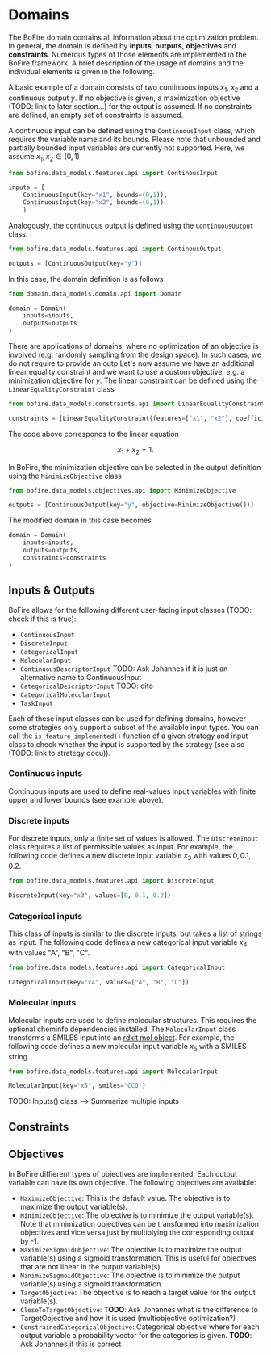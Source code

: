# Domains 

The BoFire domain contains all information about the optimization problem. In general, the domain is defined by **inputs**, **outputs**, **objectives** and **constraints**. Numerous types of those elements are implemented in the BoFire framework. A brief description of the usage of domains and the individual elements is given in the following.

A basic example of a domain consists of two continuous inputs $x_1$, $x_2$ and a continuous output $y$. If no objective is given, a maximization objective (TODO: link to later section...) for the output is assumed. If no constraints are defined, an empty set of constraints is assumed.

A continuous input can be defined using the `ContinuousInput` class, which requires the variable name and its bounds. Please note that unbounded and partially bounded input variables are currently not supported. Here, we assume $x_1, x_2 \in (0,1)$
```python
from bofire.data_models.features.api import ContinousInput

inputs = [
    ContinuousInput(key="x1", bounds=(0,1)),
    ContinuousInput(key="x2", bounds=(0,1))
    ]
```
Analogously, the continuous output is defined using the `ContinuousOutput` class.
```python
from bofire.data_models.features.api import ContinousOutput

outputs = [ContinuousOutput(key="y")]
```
In this case, the domain definition is as follows
```python
from domain.data_models.domain.api import Domain

domain = Domain(
    inputs=inputs,
    outputs=outputs
)
```
There are applications of domains, where no optimization of an objective is involved (e.g. randomly sampling from the design space). In such cases, we do not require to provide an outp
Let's now assume we have an additional linear equality constraint and we want to use a custom objective, e.g. a minimization objective for $y$. The linear constraint can be defined using the `LinearEqualityConstraint` class
```python
from bofire.data_models.constraints.api import LinearEqualityConstraint

constraints = [LinearEqualityConstraint(features=["x1", "x2"], coefficients=[1,1], rhs=1)]
```
The code above corresponds to the linear equation

$$
x_1 + x_2 = 1.
$$

In BoFire, the minimization objective can be selected in the output definition using the `MinimizeObjective` class
```python
from bofire.data_models.objectives.api import MinimizeObjective

outputs = [ContinuousOutput(key="y", objective=MinimizeObjective())]
```
The modified domain in this case becomes  
```python
domain = Domain(
    inputs=inputs,
    outputs=outputs,
    constraints=constraints
)
```

## Inputs & Outputs
BoFire allows for the following different user-facing input classes (TODO: check if this is true):

- `ContinuousInput`
- `DiscreteInput` 
- `CategoricalInput`
- `MolecularInput`
- `ContinuousDescriptorInput` TODO: Ask Johannes if it is just an alternative name to ContinuousInput
- `CategoricalDescriptorInput` TODO: dito
- `CategoricalMolecularInput`
- `TaskInput`

Each of these input classes can be used for defining domains, however some strategies only support a subset of the available input types. You can call the `is_feature_implemented()` function of a given strategy and input class to check whether the input is supported by the strategy (see also (TODO: link to strategy docu)).

### Continuous inputs 

Continuous inputs are used to define real-values input variables with finite upper and lower bounds (see example above).

### Discrete inputs

For discrete inputs, only a finite set of values is allowed. The `DiscreteInput` class requires a list of permissible values as input. For example, the following code defines a new discrete input variable $x_3$ with values $0, 0.1, 0.2$.

```python
from bofire.data_models.features.api import DiscreteInput

DiscreteInput(key="x3", values=[0, 0.1, 0.2])
```

### Categorical inputs
This class of inputs is similar to the discrete inputs, but takes a list of strings as input. The following code defines a new categorical input variable $x_4$ with values "A", "B", "C".

```python   
from bofire.data_models.features.api import CategoricalInput

CategoricalInput(key="x4", values=["A", "B", "C"])
```

### Molecular inputs
Molecular inputs are used to define molecular structures. This requires the optional cheminfo dependencies installed. The `MolecularInput` class transforms a SMILES input into an [rdkit mol object](https://www.rdkit.org/docs/GettingStartedInPython.html). For example, the following code defines a new molecular input variable $x_5$ with a SMILES string.

```python
from bofire.data_models.features.api import MolecularInput

MolecularInput(key="x5", smiles="CCO")
```


TODO: Inputs() class --> Summarize multiple inputs


## Constraints
## Objectives

In BoFire diffierent types of objectives are implemented. Each output variable can have its own objective. The following objectives are available:

- `MaximizeObjective`: This is the default value. The objective is to maximize the output variable(s).
- `MinimizeObjective`: The objective is to minimize the output variable(s). Note that minimization objectives can be transformed into maximization objectives and vice versa just by multiplying the corresponding output by -1.
- `MaximizeSigmoidObjective`: The objective is to maximize the output variable(s) using a sigmoid transformation. This is useful for objectives that are not linear in the output variable(s).
- `MinimizeSigmoidObjective`: The objective is to minimize the output variable(s) using a sigmoid transformation.
- `TargetObjective`: The objective is to reach a target value for the output variable(s).
- `CloseToTargetObjective`: **TODO**: Ask Johannes what is the difference to TargetObjective and how it is used (multiobjective optimization?)
- `ConstrainedCategoricalObjective`: Categorical objective where for each output variable a probability vector for the categories is given. **TODO**: Ask Johannes if this is correct
